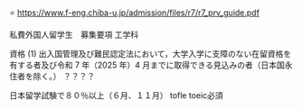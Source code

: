 ⭐️
https://www.f-eng.chiba-u.jp/admission/files/r7/r7_prv_guide.pdf

私費外国人留学生　募集要項 工学科


資格
(1) 出入国管理及び難民認定法において，大学入学に支障のない在留資格を有する者及び令和 7
年（2025 年）4 月までに取得できる見込みの者（日本国永住者を除く。）
？？？？



日本留学試験で８０％以上（６月、１１月）
tofle toeic必須


